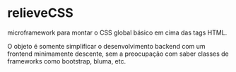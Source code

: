# relieveCSS

microframework para montar o CSS global básico em cima das tags HTML.

O objeto é somente simplificar o desenvolvimento backend com um frontend minimamente descente, sem a preocupação com saber classes de frameworks como bootstrap, bluma, etc.
